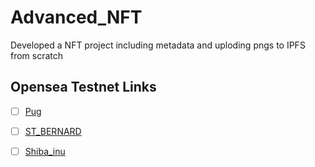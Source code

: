 # Advanced_NFT
Developed a NFT project including metadata and uploding pngs to IPFS from scratch

## Opensea Testnet Links

+ [ ] [Pug]("https://testnets.opensea.io/assets/0x2d51F8cf7C5551f0f7C2172b9C166f5b832a746C/0")

+ [ ] [ST_BERNARD]("https://testnets.opensea.io/assets/0x2d51F8cf7C5551f0f7C2172b9C166f5b832a746C/1")

+ [ ] [Shiba_inu]("https://testnets.opensea.io/assets/0x2d51F8cf7C5551f0f7C2172b9C166f5b832a746C/2")

